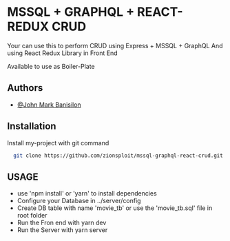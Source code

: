 
# MSSQL + GRAPHQL + REACT-REDUX CRUD

Your can use this to perform CRUD using Express + MSSQL + GraphQL 
And using React Redux Library in Front End

Available to use as Boiler-Plate
## Authors

- [@John Mark Banisilon](https://www.facebook.com/crypto.graphy.39/)


## Installation

Install my-project with git command

```bash
  git clone https://github.com/zionsploit/mssql-graphql-react-crud.git
```
    
## USAGE

- use 'npm install' or 'yarn' to install dependencies
- Configure your Database in ../server/config
- Create DB table with name 'movie_tb' or use the 'movie_tb.sql' file in root folder
- Run the Fron end with yarn dev
- Run the Server with yarn server
 
